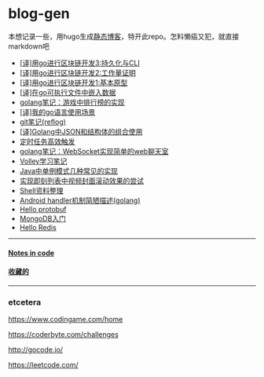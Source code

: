 # blog-gen

本想记录一些，用hugo生成[静态博客](https://github.com/XanthusL/blog)，特开此repo。怎料懒癌又犯，就直接markdown吧

- [[译]用go进行区块链开发3:持久化与CLI](https://github.com/XanthusL/blog-gen/blob/master/content/post/blockchain-in-go-03.md)
- [[译]用go进行区块链开发2:工作量证明](https://github.com/XanthusL/blog-gen/blob/master/content/post/blockchain-in-go-02.md)
- [[译]用go进行区块链开发1:基本原型](https://github.com/XanthusL/blog-gen/blob/master/content/post/blockchain-in-go-01.md)
- [[译]在go可执行文件中嵌入数据](https://github.com/XanthusL/blog-gen/blob/master/content/post/embedding-data-in-go-executables.md)
- [golang笔记：游戏中排行榜的实现](https://github.com/XanthusL/blog-gen/blob/master/content/post/implementation-of-ranking.md)
- [[译]我的go语言使用场景](https://github.com/XanthusL/blog-gen/blob/master/content/post/my_use-case_for_go.md)
- [git笔记(reflog)](https://github.com/XanthusL/blog-gen/blob/master/content/post/git-note-reflog.md)
- [[译]Golang中JSON和结构体的组合使用](https://github.com/XanthusL/blog-gen/blob/master/content/post/json_composition.md)
- [定时任务高效触发](https://github.com/XanthusL/blog-gen/blob/master/code/mylib/wheel_timer.go)
- [golang笔记：WebSocket实现简单的web聊天室](https://github.com/XanthusL/blog-gen/blob/master/content/post/Hello-WebSocket.md)
- [Volley学习笔记](https://github.com/XanthusL/blog-gen/blob/master/content/post/volley_note.md)
- [Java中单例模式几种常见的实现](https://github.com/XanthusL/blog-gen/blob/master/content/post/java_singleton.md)
- [实现即刻列表中视频封面滚动效果的尝试](https://github.com/XanthusL/blog-gen/blob/master/content/post/jike_scroll.md)
- [Shell资料整理](https://github.com/XanthusL/blog-gen/blob/master/content/post/shell.md)
- [Android handler机制简陋描述(golang)](https://github.com/XanthusL/blog-gen/blob/master/content/post/android_handler.md)
- [Hello protobuf](https://github.com/XanthusL/blog-gen/blob/master/content/post/hello_protobuf.md)
- [MongoDB入门](https://github.com/XanthusL/blog-gen/blob/master/content/post/mongo_01.md)
- [Hello Redis](https://github.com/XanthusL/blog-gen/blob/master/content/post/hello_redis.md)
---
#### [Notes in code](https://github.com/XanthusL/Playground)
#### [收藏的](https://github.com/XanthusL/browser-bookmarks)
---
### etcetera


https://www.codingame.com/home

https://coderbyte.com/challenges

http://gocode.io/

https://leetcode.com/


